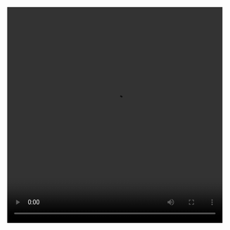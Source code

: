 <video width="500" height="500" autoplay>
 <source src="https://media.giphy.com/media/PmN6BuVy5VIUzA8zJ0/giphy.mp4" type="video/mp4">
</video>
